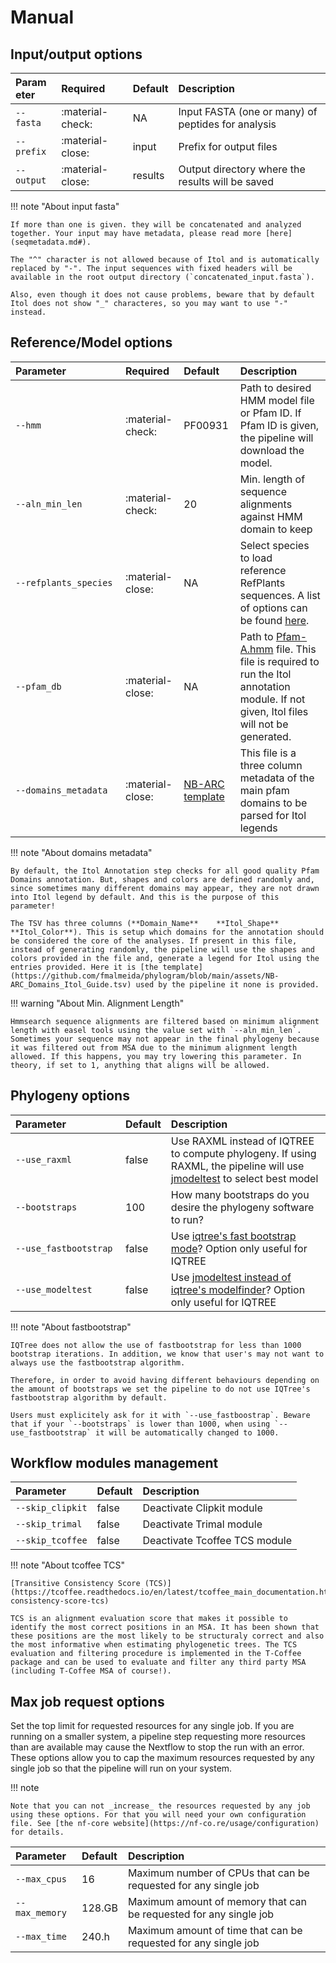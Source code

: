 # Manual

## Input/output options

| <div style="width:50px">Parameter</div> | Required | Default | Description |
| :-------------------------------------- | :------- | :------ | :---------- |
| `--fasta` | :material-check: | NA | Input FASTA (one or many) of peptides for analysis |
| `--prefix` | :material-close: | input | Prefix for output files |
| `--output` | :material-close: | results | Output directory where the results will be saved |

!!! note "About input fasta"

    If more than one is given. they will be concatenated and analyzed together. Your input may have metadata, please read more [here](seqmetadata.md#).

    The "^" character is not allowed because of Itol and is automatically replaced by "-". The input sequences with fixed headers will be available in the root output directory (`concatenated_input.fasta`).

    Also, even though it does not cause problems, beware that by default Itol does not show "_" characteres, so you may want to use "-" instead.

## Reference/Model options

| <div style="width:160px">Parameter</div> | Required | Default | Description |
| :--------------------------------------- | :------- | :------ | :---------- |
| `--hmm` | :material-check: | PF00931 | Path to desired HMM model file or Pfam ID. If Pfam ID is given, the pipeline will download the model. |
| `--aln_min_len` | :material-check: | 20 | Min. length of sequence alignments against HMM domain to keep |
| `--refplants_species` | :material-close: | NA | Select species to load reference RefPlants sequences. A list of options can be found [here](https://github.com/fmalmeida/nlrpipe/blob/main/assets/refplants/species.txt). |
| `--pfam_db` | :material-close: | NA | Path to [Pfam-A.hmm](https://ftp.ebi.ac.uk/pub/databases/Pfam/current_release/Pfam-A.hmm.gz) file. This file is required to run the Itol annotation module. If not given, Itol files will not be generated. |
| `--domains_metadata` | :material-close: | [NB-ARC template](https://github.com/fmalmeida/phylogram/blob/main/assets/NB-ARC_Domains_Itol_Guide.tsv) | This file is a three column metadata of the main pfam domains to be parsed for Itol legends |

!!! note "About domains metadata"

    By default, the Itol Annotation step checks for all good quality Pfam Domains annotation. But, shapes and colors are defined randomly and, since sometimes many different domains may appear, they are not drawn into Itol legend by default. And this is the purpose of this parameter!
    
    The TSV has three columns (**Domain_Name**    **Itol_Shape**    **Itol_Color**). This is setup which domains for the annotation should be considered the core of the analyses. If present in this file, instead of generating randomly, the pipeline will use the shapes and colors provided in the file and, generate a legend for Itol using the entries provided. Here it is [the template](https://github.com/fmalmeida/phylogram/blob/main/assets/NB-ARC_Domains_Itol_Guide.tsv) used by the pipeline it none is provided.

!!! warning "About Min. Alignment Length"

    Hmmsearch sequence alignments are filtered based on minimum alignment length with easel tools using the value set with `--aln_min_len`. Sometimes your sequence may not appear in the final phylogeny because it was filtered out from MSA due to the minimum alignment length allowed. If this happens, you may try lowering this parameter. In theory, if set to 1, anything that aligns will be allowed.

## Phylogeny options

| <div style="width:160px">Parameter</div> | Default | Description |
| :--------------------------------------- | :------ | :---------- |
| `--use_raxml` | false | Use RAXML instead of IQTREE to compute phylogeny. If using RAXML, the pipeline will use [jmodeltest](https://github.com/ddarriba/jmodeltest2) to select best model |
| `--bootstraps` | 100 | How many bootstraps do you desire the phylogeny software to run? |
| `--use_fastbootstrap` | false | Use [iqtree's fast bootstrap mode](http://www.iqtree.org/doc/Tutorial#assessing-branch-supports-with-ultrafast-bootstrap-approximation)? Option only useful for IQTREE |
| `--use_modeltest` | false | Use [jmodeltest instead of iqtree's modelfinder](http://www.iqtree.org/doc/Tutorial#choosing-the-right-substitution-model)? Option only useful for IQTREE |

!!! note "About fastbootstrap"

    IQTree does not allow the use of fastbootstrap for less than 1000 bootstrap iterations. In addition, we know that user's may not want to always use the fastbootstrap algorithm.

    Therefore, in order to avoid having different behaviours depending on the amount of bootstraps we set the pipeline to do not use IQTree's fastbootstrap algorithm by default.

    Users must explicitely ask for it with `--use_fastboostrap`. Beware that if your `--bootstraps` is lower than 1000, when using `--use_fastbootstrap` it will be automatically changed to 1000. 

## Workflow modules management

| Parameter | Default | Description |
| :-------- | :------ | :---------- |
| `--skip_clipkit` | false | Deactivate Clipkit module     |
| `--skip_trimal`  | false | Deactivate Trimal module      |
| `--skip_tcoffee` | false | Deactivate Tcoffee TCS module |

!!! note "About tcoffee TCS"

    [Transitive Consistency Score (TCS)](https://tcoffee.readthedocs.io/en/latest/tcoffee_main_documentation.html#transitive-consistency-score-tcs)

    TCS is an alignment evaluation score that makes it possible to identify the most correct positions in an MSA. It has been shown that these positions are the most likely to be structuraly correct and also the most informative when estimating phylogenetic trees. The TCS evaluation and filtering procedure is implemented in the T-Coffee package and can be used to evaluate and filter any third party MSA (including T-Coffee MSA of course!).

## Max job request options

Set the top limit for requested resources for any single job. If you are running on a smaller system, a pipeline step requesting more resources than are available may cause the Nextflow to stop the run with an error. These options allow you to cap the maximum resources requested by any single job so that the pipeline will run on your system.

!!! note
    
    Note that you can not _increase_ the resources requested by any job using these options. For that you will need your own configuration file. See [the nf-core website](https://nf-co.re/usage/configuration) for details.

| Parameter | Default | Description |
| :-------- | :------ | :---------- |
| `--max_cpus`   | 16     | Maximum number of CPUs that can be requested for any single job   |
| `--max_memory` | 128.GB | Maximum amount of memory that can be requested for any single job |
| `--max_time`   | 240.h  | Maximum amount of time that can be requested for any single job   |
